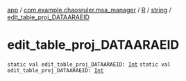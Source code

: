 [app](../../../index.md) / [com.example.chaosruler.msa_manager](../../index.md) / [R](../index.md) / [string](index.md) / [edit_table_proj_DATAARAEID](.)

# edit_table_proj_DATAARAEID

`static val edit_table_proj_DATAARAEID: `[`Int`](https://kotlinlang.org/api/latest/jvm/stdlib/kotlin/-int/index.html)
`static val edit_table_proj_DATAARAEID: `[`Int`](https://kotlinlang.org/api/latest/jvm/stdlib/kotlin/-int/index.html)